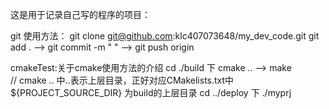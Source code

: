 这是用于记录自己写的程序的项目：

git 使用方法：
git clone git@github.com:klc407073648/my_dev_code.git
git add .   -->    git commit -m " "   -->  git push origin

cmakeTest:关于cmake使用方法的介绍
cd ./build 下  cmake .. -->  make   
// cmake .. 中..表示上层目录，正好对应CMakelists.txt中${PROJECT_SOURCE_DIR} 为build的上层目录
cd ../deploy  下 ./myprj

